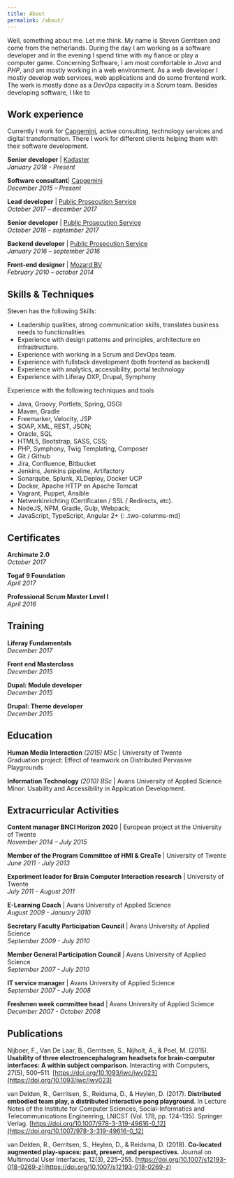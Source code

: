 ```yaml
---
title: About
permalink: /about/
---
```


Well, something about me. Let me think. My name is Steven Gerritsen and come from the netherlands. During the day I am working as a software developer and in the evening I spend time with my fiance or play a computer game. Concerning Software, I am most comfortable in *Java* and *PHP*, and am mostly working in a web environment. As a web developer I mostly develop web services, web applications and do some frontend work. The work is mostly done as a *DevOps* capacity in a *Scrum* team. Besides developing software, I like to  

## Work experience
Currently I work for [Capgemini][capgemini], active consulting, technology services and digital transformation. There I work for different clients helping them with their software development.

**Senior developer** | [Kadaster][kadasternl]  
*January 2018 - Present*

**Software consultant**| [Capgemini][capgemini]  
*December 2015 – Present*

**Lead developer** | [Public Prosecution Service][public-prosecution-service]  
*October 2017 – december 2017*

**Senior developer** | [Public Prosecution Service][public-prosecution-service]  
*October 2016 – september 2017*

**Backend developer** | [Public Prosecution Service][public-prosecution-service]  
*January 2016 – september 2016*

**Front-end designer** | [Mozard BV][mozard]  
*February 2010 – october 2014*

## Skills & Techniques
Steven has the following Skills:
* Leadership qualities, strong communication skills, translates business needs to functionalities
* Experience with design patterns and principles, architecture en infrastructure.
* Experience with working in a Scrum and DevOps team.
* Experience with fullstack development (both frontend as backend)
* Experience with analytics, accessibility, portal technology 
* Experience with Liferay DXP, Drupal, Symphony

Experience with the following techniques and tools
* Java, Groovy, Portlets, Spring, OSGI
* Maven, Gradle
* Freemarker, Velocity, JSP
* SOAP, XML, REST, JSON;
* Oracle, SQL
* HTML5, Bootstrap, SASS, CSS;
* PHP, Symphony, Twig Templating, Composer
* Git / Github
* Jira, Confluence, Bitbucket
* Jenkins, Jenkins pipeline, Artifactory
* Sonarqube, Splunk, XLDeploy, Docker UCP
* Docker, Apache HTTP en Apache Tomcat
* Vagrant, Puppet, Ansible 
* Netwerkinrichting (Certificaten / SSL / Redirects, etc).
* NodeJS, NPM, Gradle, Gulp, Webpack;
* JavaScript, TypeScript, Angular 2+
{: .two-columns-md}

## Certificates 
**Archimate 2.0**  
*October 2017*

**Togaf 9 Foundation**  
*April 2017*

**Professional Scrum Master Level I**  
*April 2016*

## Training 
**Liferay Fundamentals**  
_December 2017_

**Front end Masterclass**  
_December 2015_

**Dupal: Module developer**  
_December 2015_

**Drupal: Theme developer**  
_December 2015_


## Education
**Human Media Interaction** _(2015) MSc_ | University of Twente  
Graduation project: Effect of teamwork on Distributed Pervasive Playgrounds

**Information Technology** _(2010) BSc_ | Avans University of Applied Science  
Minor: Usability and Accessibility in Application Development.

## Extracurricular Activities
**Content manager BNCI Horizon 2020** | European project at the University of Twente  
_November 2014 – July 2015_

**Member of the Program Committee of HMI & CreaTe** | University of Twente  
_June 2011 - July 2013_

**Experiment leader for Brain Computer Interaction research** | University of Twente  
_July 2011 - August 2011_

**E-Learning Coach** | Avans University of Applied Science  
_August 2009 - January 2010_

**Secretary Faculty Participation Council** | Avans University of Applied Science  
_September 2009 - July 2010_

**Member General Participation Council** | Avans University of Applied Science  
_September 2007 - July 2010_

**IT service manager** | Avans University of Applied Science  
_September 2007 - July 2008_

**Freshmen week committee head** | Avans University of Applied Science  
_December 2007 - October 2008_

## Publications
Nijboer, F., Van De Laar, B., Gerritsen, S., Nijholt, A., & Poel, M. (2015). **Usability of three electroencephalogram headsets for brain-computer interfaces: A within subject comparison**. Interacting with Computers, 27(5), 500–511. [https://doi.org/10.1093/iwc/iwv023](https://doi.org/10.1093/iwc/iwv023)

van Delden, R., Gerritsen, S., Reidsma, D., & Heylen, D. (2017). **Distributed embodied team play, a distributed interactive pong playground**. In Lecture Notes of the Institute for Computer Sciences, Social-Informatics and Telecommunications Engineering, LNICST (Vol. 178, pp. 124–135). Springer Verlag. [https://doi.org/10.1007/978-3-319-49616-0_12](https://doi.org/10.1007/978-3-319-49616-0_12)

van Delden, R., Gerritsen, S., Heylen, D., & Reidsma, D. (2018). **Co-located augmented play-spaces: past, present, and perspectives**. Journal on Multimodal User Interfaces, 12(3), 225–255. [https://doi.org/10.1007/s12193-018-0269-z](https://doi.org/10.1007/s12193-018-0269-z)

[capgemini]: https://www.capgemini.com/
[public-prosecution-service]: https://www.om.nl/algemeen/english/
[mozard]: https://www.mozard.nl
[kadasternl]: https://www.kadaster.nl
